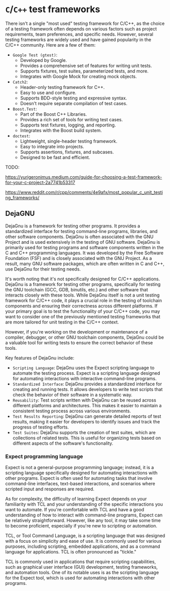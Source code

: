 # `C`/`C++` test frameworks

There isn't a single "most used" testing framework for C/C++, as the choice of a testing framework often depends on various factors such as project requirements, team preferences, and specific needs. However, several testing frameworks are widely used and have gained popularity in the C/C++ community. Here are a few of them:

- `Google Test (gtest)`:
  - Developed by Google.
  - Provides a comprehensive set of features for writing unit tests.
  - Supports fixtures, test suites, parameterized tests, and more.
  - Integrates with Google Mock for creating mock objects.
- `Catch2`:
  - Header-only testing framework for C++.
  - Easy to use and configure.
  - Supports BDD-style testing and expressive syntax.
  - Doesn't require separate compilation of test cases.
- `Boost.Test`:
  - Part of the Boost C++ Libraries.
  - Provides a rich set of tools for writing test cases.
  - Supports test fixtures, logging, and reporting.
  - Integrates with the Boost build system.
- `doctest`:
  - Lightweight, single-header testing framework.
  - Easy to integrate into projects.
  - Supports assertions, fixtures, and subcases.
  - Designed to be fast and efficient.

TODO:

https://yurigeronimus.medium.com/guide-for-choosing-a-test-framework-for-your-c-project-2a7741b53317

https://www.reddit.com/r/cpp/comments/4e9afx/most_popular_c_unit_testing_frameworks/

## DejaGNU

DejaGnu is a framework for testing other programs. It provides a standardized interface for testing command-line programs, libraries, and other software components. DejaGnu is often associated with the GNU Project and is used extensively in the testing of GNU software. DejaGnu is primarily used for testing programs and software components written in the C and C++ programming languages. It was developed by the Free Software Foundation (FSF) and is closely associated with the GNU Project. As a result, many GNU software packages, which are often written in C and C++, use DejaGnu for their testing needs.

It's worth noting that it's not specifically designed for C/C++ applications. DejaGnu is a framework for testing other programs, specifically for testing the GNU toolchain (GCC, GDB, binutils, etc.) and other software that interacts closely with these tools. While DejaGnu itself is not a unit testing framework for C/C++ code, it plays a crucial role in the testing of toolchain components and ensuring their correctness across different platforms. If your primary goal is to test the functionality of your C/C++ code, you may want to consider one of the previously mentioned testing frameworks that are more tailored for unit testing in the C/C++ context.

However, if you're working on the development or maintenance of a compiler, debugger, or other GNU toolchain components, DejaGnu could be a valuable tool for writing tests to ensure the correct behavior of these tools.

Key features of DejaGnu include:

- `Scripting Language`: DejaGnu uses the Expect scripting language to automate the testing process. Expect is a scripting language designed for automating interactions with interactive command-line programs.
- `Standardized Interface`: DejaGnu provides a standardized interface for creating and running tests. It allows developers to write test scripts that check the behavior of their software in a systematic way.
- `Reusability`: Test scripts written with DejaGnu can be reused across different platforms and architectures. This makes it easier to maintain a consistent testing process across various environments.
- `Test Results Reporting`: DejaGnu can generate detailed reports of test results, making it easier for developers to identify issues and track the progress of testing efforts.
- `Test Suites`: DejaGnu supports the creation of test suites, which are collections of related tests. This is useful for organizing tests based on different aspects of the software's functionality.


### Expect programming language

Expect is not a general-purpose programming language; instead, it is a scripting language specifically designed for automating interactions with other programs. Expect is often used for automating tasks that involve command-line interfaces, text-based interactions, and scenarios where scripted input and responses are required.

As for complexity, the difficulty of learning Expect depends on your familiarity with TCL and your understanding of the specific interactions you want to automate. If you're comfortable with TCL and have a good understanding of how to interact with command-line programs, Expect can be relatively straightforward. However, like any tool, it may take some time to become proficient, especially if you're new to scripting or automation.

TCL, or Tool Command Language, is a scripting language that was designed with a focus on simplicity and ease of use. It is commonly used for various purposes, including scripting, embedded applications, and as a command language for applications. TCL is often pronounced as "tickle."

TCL is commonly used in applications that require scripting capabilities, such as graphical user interface (GUI) development, testing frameworks, and automation tools. One of its notable uses is as the scripting language for the Expect tool, which is used for automating interactions with other programs.

